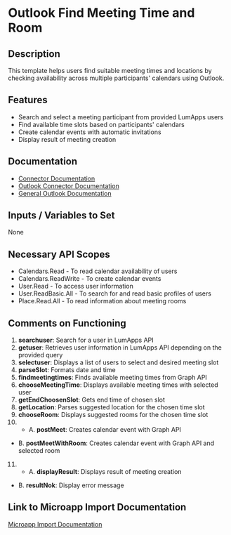 # Outlook Find Meeting Time and Room

## Description
This template helps users find suitable meeting times and locations by checking availability across multiple participants' calendars using Outlook.

## Features
- Search and select a meeting participant from provided LumApps users
- Find available time slots based on participants' calendars
- Create calendar events with automatic invitations
- Display result of meeting creation

## Documentation
- [Connector Documentation](https://docs.lumapps.com/docs/admin-l4430581765424978extensions)
- [Outlook Connector Documentation](https://docs.lumapps.com/docs/ls/content/6928751870194695/docs/admin-administration-landing/admin-l6088963918247602/admin-l9650191038731043extensions/admin-l43084339674928007extensions/admin-l4886727041758244extensions)
- [General Outlook Documentation](https://learn.microsoft.com/en-us/outlook/rest/reference)

## Inputs / Variables to Set
None

## Necessary API Scopes
- Calendars.Read - To read calendar availability of users
- Calendars.ReadWrite - To create calendar events
- User.Read - To access user information
- User.ReadBasic.All - To search for and read basic profiles of users
- Place.Read.All - To read information about meeting rooms

## Comments on Functioning
1. **searchuser**: Search for a user in LumApps API
2. **getuser**: Retrieves user information in LumApps API depending on the provided query
3. **selectuser**: Displays a list of users to select and desired meeting slot
4. **parseSlot**: Formats date and time
5. **findmeetingtimes**: Finds available meeting times from Graph API
6. **chooseMeetingTime**: Displays available meeting times with selected user
7. **getEndChoosenSlot**: Gets end time of chosen slot
8. **getLocation**: Parses suggested location for the chosen time slot
9. **chooseRoom**: Displays suggested rooms for the chosen time slot
10. - A. **postMeet**: Creates calendar event with Graph API
- B. **postMeetWithRoom**: Creates calendar event with Graph API and selected room
11. - A. **displayResult**: Displays result of meeting creation
- B. **resultNok**: Display error message

## Link to Microapp Import Documentation
[Microapp Import Documentation](https://docs.lumapps.com/docs/ls/content/6236515079535869/devportal-l48909819228353757)
